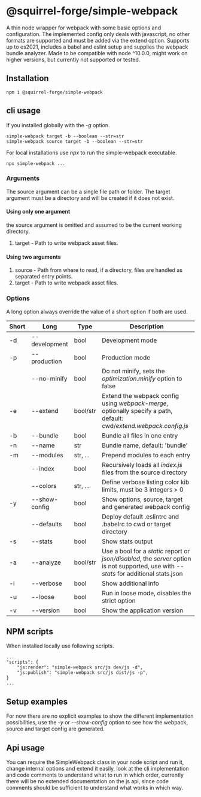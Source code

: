 # @squirrel-forge/simple-webpack
A thin node wrapper for webpack with some basic options and configuration.
The implemented config only deals with javascript, no other formats are supported and must be added via the extend option.
Supports up to es2021, includes a babel and eslint setup and supplies the webpack bundle analyzer.
Made to be compatible with node ^10.0.0, might work on higher versions, but currently not supported or tested.

## Installation

```
npm i @squirrel-forge/simple-webpack

```

## cli usage

If you installed globally with the *-g* option.
```
simple-webpack target -b --boolean --str=str
simple-webpack source target -b --boolean --str=str

```

For local installations use *npx* to run the simple-webpack executable.
```
npx simple-webpack ...
```

### Arguments

The source argument can be a single file path or folder.
The target argument must be a directory and will be created if it does not exist.

#### Using only one argument

the source argument is omitted and assumed to be the current working directory.
1. target - Path to write webpack asset files.

#### Using two arguments

1. source - Path from where to read, if a directory, files are handled as separated entry points.
2. target - Path to write webpack asset files.

### Options

A long option always override the value of a short option if both are used.

| Short | Long          | Type     | Description                                                                                                                             |
|-------|---------------|----------|-----------------------------------------------------------------------------------------------------------------------------------------|
| -d    | --development | bool     | Development mode                                                                                                                        |
| -p    | --production  | bool     | Production mode                                                                                                                         |
|       | --no-minify   | bool     | Do not minify, sets the *optimization.minify* option to false                                                                           |
| -e    | --extend      | bool/str | Extend the webpack config using *webpack-merge*, optionally specify a path, default: cwd/*extend.webpack.config.js*                     |
| -b    | --bundle      | bool     | Bundle all files in one entry                                                                                                           |
| -n    | --name        | str      | Bundle name, default: 'bundle'                                                                                                          |
| -m    | --modules     | str, ... | Prepend modules to each entry                                                                                                           |
|       | --index       | bool     | Recursively loads all *index.js* files from the source directory                                                                        |
|       | --colors      | str, ... | Define verbose listing color kib limits, must be 3 integers > 0                                                                         |
| -y    | --show-config | bool     | Show options, source, target and generated webpack config                                                                               |
|       | --defaults    | bool     | Deploy default .eslintrc and .babelrc to cwd or target directory                                                                        |
| -s    | --stats       | bool     | Show stats output                                                                                                                       |
| -a    | --analyze     | bool/str | Use a bool for a *static* report or *json/disabled*, the *server* option is not supported, use with *--stats* for additional stats.json |
| -i    | --verbose     | bool     | Show additional info                                                                                                                    |
| -u    | --loose       | bool     | Run in loose mode, disables the strict option                                                                                           |
| -v    | --version     | bool     | Show the application version                                                                                                            |

## NPM scripts

When installed locally use following scripts.

```
...
"scripts": {
    "js:render": "simple-webpack src/js dev/js -d",
    "js:publish": "simple-webpack src/js dist/js -p",
}
...
```

## Setup examples

For now there are no explicit examples to show the different implementation possibilities, use the *-y* or *--show-config* option to see how the webpack, source and target config are generated.

## Api usage

You can require the SimpleWebpack class in your node script and run it, change internal options and extend it easily, look at the cli implementation and code comments to understand what to run in which order, currently there will be no extended documentation on the js api, since code comments should be sufficient to understand what works in which way.
